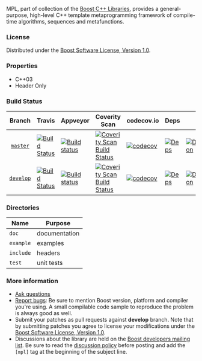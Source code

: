 MPL, part of collection of the [Boost C++ Libraries](http://github.com/boostorg), provides a general-purpose, high-level C++ template metaprogramming framework of compile-time algorithms, sequences and metafunctions.

### License

Distributed under the [Boost Software License, Version 1.0](http://www.boost.org/LICENSE_1_0.txt).

### Properties

* C++03
* Header Only

### Build Status

Branch          | Travis | Appveyor | Coverity Scan | codecov.io | Deps | Docs | Tests |
:-------------: | ------ | -------- | ------------- | ---------- | ---- | ---- | ----- |
[`master`](https://github.com/boostorg/mpl/tree/master) | [![Build Status](https://travis-ci.org/boostorg/mpl.svg?branch=master)](https://travis-ci.org/boostorg/mpl) | [![Build status](https://ci.appveyor.com/api/projects/status/lx9pjj2ixqod6flb/branch/master?svg=true)](https://ci.appveyor.com/project/jeking3/mpl-nrhfm/branch/master) | [![Coverity Scan Build Status](https://scan.coverity.com/projects/15866/badge.svg)](https://scan.coverity.com/projects/boostorg-mpl) | [![codecov](https://codecov.io/gh/boostorg/mpl/branch/master/graph/badge.svg)](https://codecov.io/gh/boostorg/mpl/branch/master)| [![Deps](https://img.shields.io/badge/deps-master-brightgreen.svg)](https://pdimov.github.io/boostdep-report/master/mpl.html) | [![Documentation](https://img.shields.io/badge/docs-master-brightgreen.svg)](http://www.boost.org/doc/libs/master/doc/html/mpl.html) | [![Enter the Matrix](https://img.shields.io/badge/matrix-master-brightgreen.svg)](http://www.boost.org/development/tests/master/developer/mpl.html)
[`develop`](https://github.com/boostorg/mpl/tree/develop) | [![Build Status](https://travis-ci.org/boostorg/mpl.svg?branch=develop)](https://travis-ci.org/boostorg/mpl) | [![Build status](https://ci.appveyor.com/api/projects/status/lx9pjj2ixqod6flb/branch/develop?svg=true)](https://ci.appveyor.com/project/jeking3/mpl-nrhfm/branch/develop) | [![Coverity Scan Build Status](https://scan.coverity.com/projects/15866/badge.svg)](https://scan.coverity.com/projects/boostorg-mpl) | [![codecov](https://codecov.io/gh/boostorg/mpl/branch/develop/graph/badge.svg)](https://codecov.io/gh/boostorg/mpl/branch/develop) | [![Deps](https://img.shields.io/badge/deps-develop-brightgreen.svg)](https://pdimov.github.io/boostdep-report/develop/mpl.html) | [![Documentation](https://img.shields.io/badge/docs-develop-brightgreen.svg)](http://www.boost.org/doc/libs/develop/doc/html/mpl.html) | [![Enter the Matrix](https://img.shields.io/badge/matrix-develop-brightgreen.svg)](http://www.boost.org/development/tests/develop/developer/mpl.html)

### Directories

| Name        | Purpose                        |
| ----------- | ------------------------------ |
| `doc`       | documentation                  |
| `example`   | examples                       |
| `include`   | headers                        |
| `test`      | unit tests                     |

### More information

* [Ask questions](http://stackoverflow.com/questions/ask?tags=c%2B%2B,boost,boost-mpl)
* [Report bugs](https://github.com/boostorg/mpl/issues): Be sure to mention Boost version, platform and compiler you're using. A small compilable code sample to reproduce the problem is always good as well.
* Submit your patches as pull requests against **develop** branch. Note that by submitting patches you agree to license your modifications under the [Boost Software License, Version 1.0](http://www.boost.org/LICENSE_1_0.txt).
* Discussions about the library are held on the [Boost developers mailing list](http://www.boost.org/community/groups.html#main). Be sure to read the [discussion policy](http://www.boost.org/community/policy.html) before posting and add the `[mpl]` tag at the beginning of the subject line.


